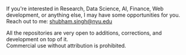 If you're interested in Research, Data Science, AI, Finance, Web development, or anything else, I may have some opportunities for you. <br>
Reach out to me: shubham.singh@nyu.edu <br>

All the repositories are very open to additions, corrections, and development on top of it. <br> 
Commercial use without attribution is prohibited. 

